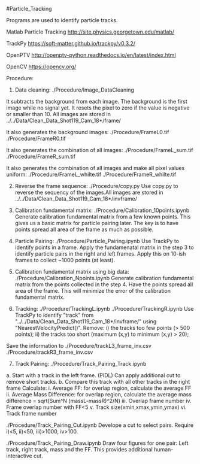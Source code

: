 #Particle_Tracking

Programs are used to identify particle tracks.

Matlab Particle Tracking
http://site.physics.georgetown.edu/matlab/

TrackPy
https://soft-matter.github.io/trackpy/v0.3.2/

OpenPTV
http://openptv-python.readthedocs.io/en/latest/index.html

OpenCV
https://opencv.org/

Procedure:

1. Data cleaning:
./Procedure/Image_DataCleaning

It subtracts the background from each image. The background is the first image while no signal yet.
It resets the pixel to zero if the value is negative or smaller than 10. All images are stored in
../../Data/Clean_Data_Shot119_Cam_18*/frame/

It also generates the background images:
./Procedure/FrameL0.tif
./Procedure/FrameR0.tif

It also generates the combination of all images:
./Procedure/FrameL_sum.tif
./Procedure/FrameR_sum.tif

It also generates the combination of all images and make all pixel values uniform:
./Procedure/FrameL_whilte.tif
./Procedure/FrameR_whilte.tif

2. Reverse the frame sequence:
./Procedure/copy.py
Use copy.py to reverse the sequency of the images.All images are stored in 
../../Data/Clean_Data_Shot119_Cam_18*/invframe/

3. Calibration fundamental matrix:
./Procedure/Calibration_10points.ipynb
Generate calibration fundamental matrix from a few known points. 
This gives us a basic matrix for particle pairing later. 
The key is to have points spread all area of the frame as much as possible. 

4. Particle Pairing:
./Procedure/Particle_Pairing.ipynb
Use TrackPy to identify points in a frame.
Apply the fundamenatal matrix in the step 3 to identify particle pairs in the right and left frames.
Apply this on 10-ish frames to collect ~1000 points (at least).

5. Calibration fundamental matrix using big data:
./Procedure/Calibration_Npoints.ipynb
Generate calibration fundamental matrix from the points collected in the step 4.
Have the points spread all area of the frame.
This will minimize the error of the calibration fundamental matrix.

6. Tracking:
./Procedure/TrackingL.ipynb
./Procedure/TrackingR.ipynb
Use TrackPy to identify "track" from "../../Data/Clean_Data_Shot119_Cam_18*/invframe/"
using "NearestVelocityPredict()". 
Remove:	i) the tracks too few points (> 500 points); 
	ii) the tracks too short (maximum (x,y) to minimum (x,y) > 20);

Save the information to
./Procedure/trackL3_frame_inv.csv
./Procedure/trackR3_frame_inv.csv

7. Track Pairing:
./Procedure/Track_Pairing_Track.ipynb

a. Start with a track in the left frame. (PIDL) Can apply additional cut to remove short tracks.
b. Compare this track with all other tracks in the right frame
Calculate:
i. Average FF: for overlap region, calculate the average FF
ii. Average Mass Difference: for overlap region, calculate the average mass difference = sqrt(Sum^N (massL-massR)^2/N)
iii. Overlap frame number
iv. Frame overlap number with FF<5 
v. Track size(xmin,xmax,ymin,ymax)
vi. Track frame number

./Procedure/Track_Pairing_Cut.ipynb
Develope a cut to select pairs. Require i)<5, ii)<50, iii)>1000, iv>100.


./Procedure/Track_Pairing_Draw.ipynb
Draw four figures for one pair: Left track, right track, mass and the FF.
This provides additional human-interactive cut.  
